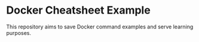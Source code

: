 # Docker Cheatsheet Example

This repository aims to save Docker command examples and serve learning purposes.
